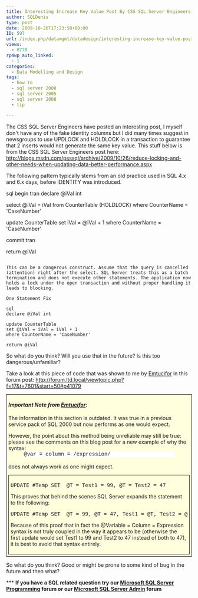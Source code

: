 ```yaml
---
title: Interesting Increase Key Value Post By CSS SQL Server Engineers
author: SQLDenis
type: post
date: 2009-10-26T17:23:50+00:00
ID: 597
url: /index.php/datamgmt/datadesign/interesting-increase-key-value-post-by-c/
views:
  - 8770
rp4wp_auto_linked:
  - 1
categories:
  - Data Modelling and Design
tags:
  - how to
  - sql server 2000
  - sql server 2005
  - sql server 2008
  - tip

---
```

The CSS SQL Server Engineers have posted an interesting post, I myself don't have any of the fake identity columns but I did many times suggest in newsgroups to use UPDLOCK and HOLDLOCK in a transaction to guarantee that 2 inserts would not generate the same key value. This stuff below is from the CSS SQL Server Engineers post here: http://blogs.msdn.com/psssql/archive/2009/10/26/reduce-locking-and-other-needs-when-updating-data-better-performance.aspx

The following pattern typically stems from an old practice used in SQL 4.x and 6.x days, before IDENTITY was introduced.

sql
begin tran 
declare @iVal int

select @iVal = iVal from CounterTable (HOLDLOCK) where CounterName = 'CaseNumber'

update CounterTable 
set iVal = @iVal + 1 
where CounterName = 'CaseNumber'

commit tran

return @iVal
```

This can be a dangerous construct. Assume that the query is cancelled (attention) right after the select. SQL Server treats this as a batch termination and does not execute other statements. The application now holds a lock under the open transaction and without proper handling it leads to blocking.

One Statement Fix

sql
declare @iVal int

update CounterTable 
set @iVal = iVal = iVal + 1 
where CounterName = 'CaseNumber'

return @iVal
```

So what do you think? Will you use that in the future? Is this too dangerous/unfamiliar?

Take a look at this piece of code that was shown to me by [Emtucifor][1] in this forum post: http://forum.ltd.local/viewtopic.php?f=17&t=7601&start=50#p41079

<div style="border:1px solid black;padding:0 5px 5px 5px;background-color:#ffffdd;">
<h4>
<em>Important Note from <a href="/index.php/All/?disp=authdir&author=71">Emtucifor</a>:</em>
</h4>

<p>
<span class="MT_red" style="display:block;">The information in this section is outdated. It was true in a previous service pack of SQL 2000 but now performs as one would expect.</p> 

<p>
  However, the point about this method being unreliable may still be true: please see the comments on this blog post for a new example of why the syntax:</span><br /> <span style="font-family:Courier New,Courier,monospace;background-color:white;display:block;margin:0 3em;">@var = column = /expression/</span><br /> <span class="MT_red" style="display:block;">does not always work as one might expect.</span>
</p>

<div style="border:1px solid black;padding:5px;">
  <pre lang="tsql">UPDATE #Temp SET  @T = Test1 = 99, @T = Test2 = 47</pre>
  
  <p>
    This proves that behind the scenes SQL Server expands the statement to the following:
  </p>
  
  <pre lang="tsql">UPDATE #Temp SET  @T = 99, @T = 47, Test1 = @T, Test2 = @T</pre>
  
  <p>
    Because of this proof that in fact the @Variable = Column = Expression syntax is not truly coupled in the way it appears to be (otherwise the first update would set Test1 to 99 and Test2 to 47 instead of both to 47), it is best to avoid that syntax entirely.
  </p>
</div></div> 

<p>
  So what do you think? Good or might be prone to some kind of bug in the future and then what?
</p>

<p>
</p>

<p>
  *** <strong>If you have a SQL related question try our <a href="http://forum.ltd.local/viewforum.php?f=17">Microsoft SQL Server Programming</a> forum or our <a href="http://forum.ltd.local/viewforum.php?f=22">Microsoft SQL Server Admin</a> forum</strong><ins></ins>
</p>

 [1]: /index.php/All/?disp=authdir&author=71